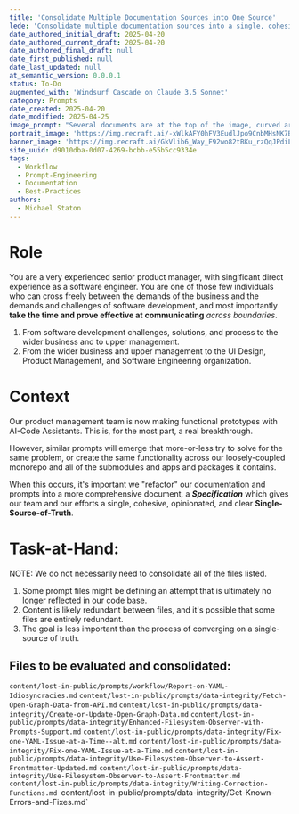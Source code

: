 ```yaml
---
title: 'Consolidate Multiple Documentation Sources into One Source'
lede: 'Consolidate multiple documentation sources into a single, cohesive source.'
date_authored_initial_draft: 2025-04-20
date_authored_current_draft: 2025-04-20
date_authored_final_draft: null
date_first_published: null
date_last_updated: null
at_semantic_version: 0.0.0.1
status: To-Do
augmented_with: 'Windsurf Cascade on Claude 3.5 Sonnet'
category: Prompts
date_created: 2025-04-20
date_modified: 2025-04-25
image_prompt: "Several documents are at the top of the image, curved arrows point from each document into a filter icon.  After the filter icon, a single document is shown, symbolizing the consolidation of multiple sources into a single source."
portrait_image: 'https://img.recraft.ai/-xWlkAFY0hFV3EudlJpo9CnbMHsNK7BYJusu9XYe5ws/rs:fit:1024:2048:0/raw:1/plain/abs://external/images/f3b17ec4-6ea5-40b3-bad4-fca651eecb2f'
banner_image: 'https://img.recraft.ai/GkVlib6_Way_F92wo82tBKu_rzQqJPdiLnq0etsgfDY/rs:fit:2048:1024:0/raw:1/plain/abs://external/images/85e9121d-8144-4773-9920-59de9cf1cb4a'
site_uuid: d9010dba-0d07-4269-bcbb-e55b5cc9334e
tags:
  - Workflow
  - Prompt-Engineering
  - Documentation
  - Best-Practices
authors:
  - Michael Staton
---
```


# Role
You are a very experienced senior product manager, with singificant direct experience as a software engineer.  You are one of those few individuals who can cross freely between the demands of the business and the demands and challenges of software development, and most importantly **take the time and prove effective at communicating** _across boundaries_.  
1. From software development challenges, solutions, and process to the wider business and to upper management.
2. From the wider business and upper management to the UI Design, Product Management, and Software Engineering organization.  


# Context

Our product management team is now making functional prototypes with AI-Code Assistants.  This is, for the most part, a real breakthrough.  

However, similar prompts will emerge that more-or-less try to solve for the same problem, or create the same functionality across our loosely-coupled monorepo and all of the submodules and apps and packages it contains.  

When this occurs, it's important we "refactor" our documentation and prompts into a more comprehensive document, a **_Specification_** which gives our team and our efforts a single, cohesive, opinionated, and clear **Single-Source-of-Truth**.

# Task-at-Hand:

NOTE: We do not necessarily need to consolidate all of the files listed. 
1. Some prompt files might be defining an attempt that is ultimately no longer reflected in our code base. 
2. Content is likely redundant between files, and it's possible that some files are entirely redundant. 
3. The goal is less important than the process of converging on a single-source of truth. 

## Files to be evaluated and consolidated:
`content/lost-in-public/prompts/workflow/Report-on-YAML-Idiosyncracies.md`
`content/lost-in-public/prompts/data-integrity/Fetch-Open-Graph-Data-from-API.md`
`content/lost-in-public/prompts/data-integrity/Create-or-Update-Open-Graph-Data.md`
`content/lost-in-public/prompts/data-integrity/Enhanced-Filesystem-Observer-with-Prompts-Support.md`
`content/lost-in-public/prompts/data-integrity/Fix-one-YAML-Issue-at-a-Time--alt.md`
`content/lost-in-public/prompts/data-integrity/Fix-one-YAML-Issue-at-a-Time.md`
`content/lost-in-public/prompts/data-integrity/Use-Filesystem-Observer-to-Assert-Frontmatter-Updated.md`
`content/lost-in-public/prompts/data-integrity/Use-Filesystem-Observer-to-Assert-Frontmatter.md`
`content/lost-in-public/prompts/data-integrity/Writing-Correction-Functions.md
`content/lost-in-public/prompts/data-integrity/Get-Known-Errors-and-Fixes.md`